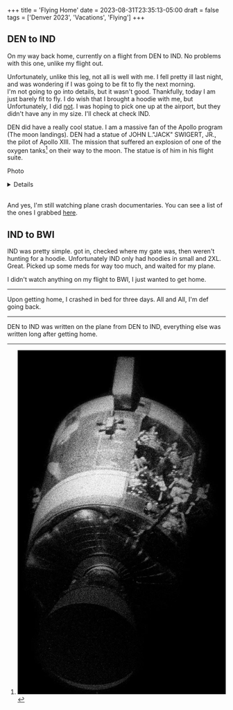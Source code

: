 +++
title = 'Flying Home'
date = 2023-08-31T23:35:13-05:00
draft = false
tags = ['Denver 2023', 'Vacations', 'Flying']
+++

## DEN to IND

On my way back home, currently on a flight from DEN to IND. No problems with this one, unlike my flight out.

Unfortunately, unlike this leg, not all is well with me. I fell pretty ill last night, and was wondering if I was going to be fit to fly the next morning. <br>
I'm not going to go into details, but it wasn't good. Thankfully, today I am just barely fit to fly. I do wish that I brought a hoodie with me, but Unfortunately, I did [not](https://www.youtube.com/watch?v=EmL3lS0-Sr8). I was hoping to pick one up at the airport, but they didn't have any in my size. I'll check at check IND.

DEN did have a really cool statue. I am a massive fan of the Apollo program (The moon landings). DEN had a statue of JOHN L."JACK" SWIGERT, JR., the pilot of Apollo XIII. The mission that suffered an explosion of one of the oxygen tanks[^1] on their way to the moon. The statue is of him in his flight suite. 

Photo
<details>

![A statue of JOHN L."JACK" SWIGERT, JR.](fig1.webP)

</details> <br>

And yes, I'm still watching plane crash documentaries. You can see a list of the ones I grabbed [here](/posts/2023/flight-update-3#list).

## IND to BWI

IND was pretty simple. got in, checked where my gate was, then weren't hunting for a hoodie. Unfortunately IND only had hoodies in small and 2XL. Great. Picked up some meds for way too much, and waited for my plane. 

I didn't watch anything on my flight to BWI, I just wanted to get home.

- - -

Upon getting home, I crashed in bed for three days. All and All, I'm def going back.

- - -

DEN to IND was written on the plane from DEN to IND, everything else was written long after getting home.

[^1]: ![](fig2.webP)